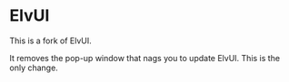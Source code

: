ElvUI
=====

This is a fork of ElvUI.

It removes the pop-up window that nags you to update ElvUI.
This is the only change.
